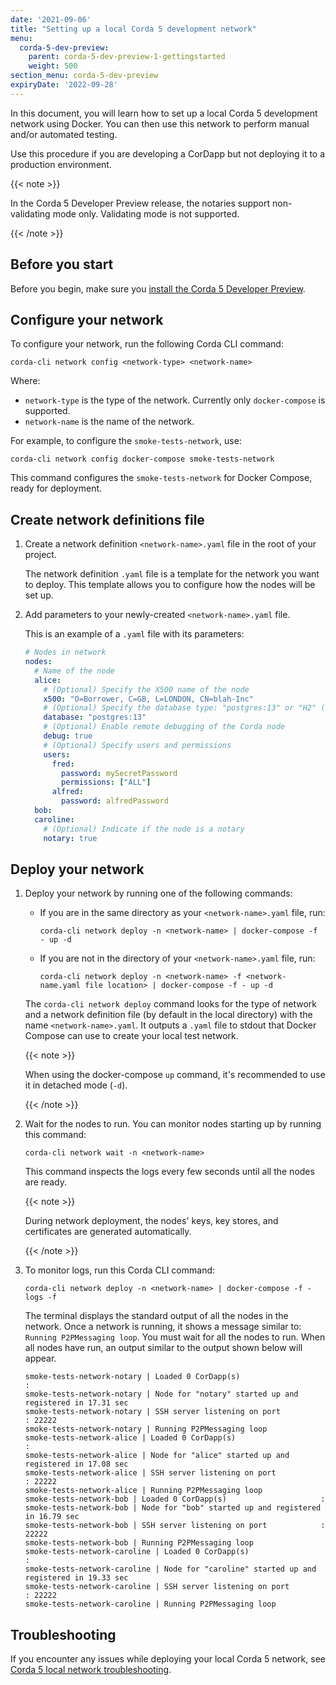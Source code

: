 ```yaml
---
date: '2021-09-06'
title: "Setting up a local Corda 5 development network"
menu:
  corda-5-dev-preview:
    parent: corda-5-dev-preview-1-gettingstarted
    weight: 500
section_menu: corda-5-dev-preview
expiryDate: '2022-09-28'
---
```


In this document, you will learn how to set up a local Corda 5 development network using Docker. You can then use this network to perform manual and/or automated testing.

Use this procedure if you are developing a CorDapp but not deploying it to a production environment.

{{< note >}}

In the Corda 5 Developer Preview release, the notaries support non-validating mode only. Validating mode is not supported.

{{< /note >}}


## Before you start

Before you begin, make sure you [install the Corda 5 Developer Preview](../../../../../en/platform/corda/5.0-dev-preview-1/getting-started/overview.md).


## Configure your network

To configure your network, run the following Corda CLI command:

```console
corda-cli network config <network-type> <network-name>
```

Where:
* `network-type` is the type of the network. Currently only `docker-compose` is supported.
* `network-name` is the name of the network.

For example, to configure the `smoke-tests-network`, use:

```console
corda-cli network config docker-compose smoke-tests-network
```

This command configures the `smoke-tests-network` for Docker Compose, ready for deployment.


## Create network definitions file

1. Create a network definition `<network-name>.yaml` file in the root of your project.

   The network definition `.yaml` file is a template for the network you want to deploy. This template allows you to configure how the nodes will be set up.

2. Add parameters to your newly-created `<network-name>.yaml` file.

   This is an example of a `.yaml` file with its parameters:

   ```yaml
   # Nodes in network
   nodes:
     # Name of the node
     alice:
       # (Optional) Specify the X500 name of the node
       x500: "O=Borrower, C=GB, L=LONDON, CN=blah-Inc"
       # (Optional) Specify the database type: "postgres:13" or "H2" (default)
       database: "postgres:13"
       # (Optional) Enable remote debugging of the Corda node
       debug: true
       # (Optional) Specify users and permissions
       users:
         fred:
           password: mySecretPassword
           permissions: ["ALL"]
         alfred:
           password: alfredPassword
     bob:
     caroline:
       # (Optional) Indicate if the node is a notary
       notary: true
   ```


## Deploy your network

1. Deploy your network by running one of the following commands:

   * If you are in the same directory as your `<network-name>.yaml` file, run:

      ```console
      corda-cli network deploy -n <network-name> | docker-compose -f - up -d
      ```

   * If you are not in the directory of your `<network-name>.yaml` file, run:

      ```console
      corda-cli network deploy -n <network-name> -f <network-name.yaml file location> | docker-compose -f - up -d
      ```

   The `corda-cli network deploy` command looks for the type of network and a network definition file (by default in the local directory) with the name `<network-name>.yaml`. It  outputs a `.yaml` file to stdout that Docker Compose can use to create your local test network.

   {{< note >}}

   When using the docker-compose `up` command, it's recommended to use it in detached mode (`-d`).

   {{< /note >}}

2. Wait for the nodes to run. You can monitor nodes starting up by running this command:

   ```console
   corda-cli network wait -n <network-name>
   ```

   This command inspects the logs every few seconds until all the nodes are ready.

   {{< note >}}

   During network deployment, the nodes' keys, key stores, and certificates are generated automatically.

   {{< /note >}}


3. To monitor logs, run this Corda CLI command:

   ```
   corda-cli network deploy -n <network-name> | docker-compose -f - logs -f
   ```

    The terminal displays the standard output of all the nodes in the network. Once a network is running, it shows a message similar to: `Running P2PMessaging loop`. You must wait for all the nodes to run. When all nodes have run, an output similar to the output shown below will appear.

    ```console
    smoke-tests-network-notary | Loaded 0 CorDapp(s)                     :
    smoke-tests-network-notary | Node for "notary" started up and registered in 17.31 sec
    smoke-tests-network-notary | SSH server listening on port            : 22222
    smoke-tests-network-notary | Running P2PMessaging loop
    smoke-tests-network-alice | Loaded 0 CorDapp(s)                     :
    smoke-tests-network-alice | Node for "alice" started up and registered in 17.08 sec
    smoke-tests-network-alice | SSH server listening on port            : 22222
    smoke-tests-network-alice | Running P2PMessaging loop
    smoke-tests-network-bob | Loaded 0 CorDapp(s)                     :
    smoke-tests-network-bob | Node for "bob" started up and registered in 16.79 sec
    smoke-tests-network-bob | SSH server listening on port            : 22222
    smoke-tests-network-bob | Running P2PMessaging loop
    smoke-tests-network-caroline | Loaded 0 CorDapp(s)                     :
    smoke-tests-network-caroline | Node for "caroline" started up and registered in 19.33 sec
    smoke-tests-network-caroline | SSH server listening on port            : 22222
    smoke-tests-network-caroline | Running P2PMessaging loop
    ```


## Troubleshooting

If you encounter any issues while deploying your local Corda 5 network, see [Corda 5 local network troubleshooting](../../../../../en/platform/corda/5.0-dev-preview-1/getting-started/troubleshooting/network-troubleshooting.md).
